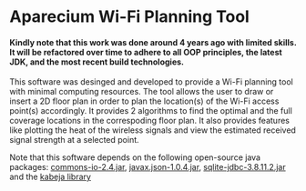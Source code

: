 # Aparecium Wi-Fi Planning Tool
#### Kindly note that this work was done around 4 years ago with limited skills. It will be refactored over time to adhere to all OOP principles, the latest JDK, and the most recent build technologies.

This software was desinged and developed to provide a Wi-Fi planning tool with minimal computing resources. The tool allows the user to draw or insert a 2D floor plan in order to plan the location(s) of the Wi-Fi access point(s) accordingly. It provides 2 algorithms to find the optimal and the full coverage locations in the correspoding floor plan. It also provides features like plotting the heat of the wireless signals and view the estimated received signal strength at a selected point.

Note that this software depends on the following open-source java packages: [commons-io-2.4.jar](https://mvnrepository.com/artifact/commons-io/commons-io/2.4), [javax.json-1.0.4.jar](https://mvnrepository.com/artifact/org.glassfish/javax.json/1.0.4), [sqlite-jdbc-3.8.11.2.jar](https://mvnrepository.com/artifact/org.xerial/sqlite-jdbc/3.8.11.2) and the [kabeja library](http://kabeja.sourceforge.net/)
